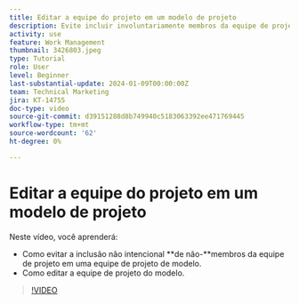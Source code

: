 ```yaml
---
title: Editar a equipe do projeto em um modelo de projeto
description: Evite incluir involuntariamente membros da equipe de projeto em uma equipe de projeto de modelo, aprendendo como editar a equipe de projeto de modelo.
activity: use
feature: Work Management
thumbnail: 3426803.jpeg
type: Tutorial
role: User
level: Beginner
last-substantial-update: 2024-01-09T00:00:00Z
team: Technical Marketing
jira: KT-14755
doc-type: video
source-git-commit: d39151288d8b749940c5183063392ee471769445
workflow-type: tm+mt
source-wordcount: '62'
ht-degree: 0%

---
```


# Editar a equipe do projeto em um modelo de projeto

Neste vídeo, você aprenderá:

* Como evitar a inclusão não intencional **de não-**membros da equipe de projeto em uma equipe de projeto de modelo.
* Como editar a equipe de projeto do modelo.

>[!VIDEO](https://video.tv.adobe.com/v/3426803/?quality=12&learn=on)
